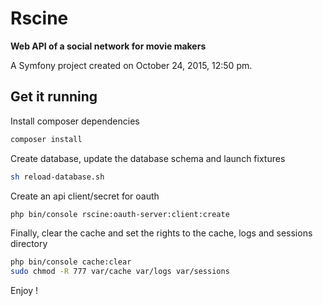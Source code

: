 Rscine
======

**Web API of a social network for movie makers**

A Symfony project created on October 24, 2015, 12:50 pm.

## Get it running

Install composer dependencies

```bash
composer install
```

Create database, update the database schema and launch fixtures

```bash
sh reload-database.sh
```

Create an api client/secret for oauth

```bash
php bin/console rscine:oauth-server:client:create
```

Finally, clear the cache and set the rights to the cache, logs and sessions directory

```bash
php bin/console cache:clear
sudo chmod -R 777 var/cache var/logs var/sessions
```

Enjoy !